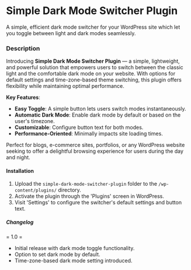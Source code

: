 #  Simple Dark Mode Switcher Plugin

A simple, efficient dark mode switcher for your WordPress site which let you toggle between light and dark modes seamlessly.

### Description

Introducing **Simple Dark Mode Switcher Plugin** — a simple, lightweight, and powerful solution that empowers users to switch between the classic light and the comfortable dark mode on your website. With options for default settings and time-zone-based theme switching, this plugin offers flexibility while maintaining optimal performance.

**Key Features**:

- **Easy Toggle**: A simple button lets users switch modes instantaneously.
- **Automatic Dark Mode**: Enable dark mode by default or based on the user's timezone.
- **Customizable**: Configure button text for both modes.
- **Performance-Oriented**: Minimally impacts site loading times.
  
Perfect for blogs, e-commerce sites, portfolios, or any WordPress website seeking to offer a delightful browsing experience for users during the day and night.

#### Installation

1. Upload the `simple-dark-mode-switcher-plugin` folder to the `/wp-content/plugins/` directory.
2. Activate the plugin through the 'Plugins' screen in WordPress.
3. Visit 'Settings' to configure the switcher's default settings and button text.

##### Changelog

= 1.0 =
* Initial release with dark mode toggle functionality.
* Option to set dark mode by default.
* Time-zone-based dark mode setting introduced.
